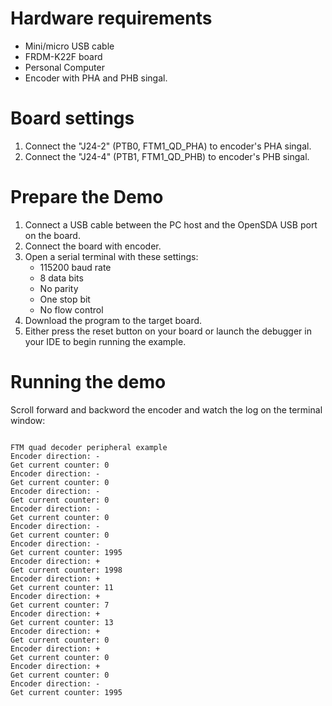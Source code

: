 Hardware requirements
=====================
- Mini/micro USB cable
- FRDM-K22F board
- Personal Computer
- Encoder with PHA and PHB singal.

Board settings
==============
1. Connect the "J24-2" (PTB0, FTM1_QD_PHA) to encoder's PHA singal.
2. Connect the "J24-4" (PTB1, FTM1_QD_PHB) to encoder's PHB singal.

Prepare the Demo
================
1. Connect a USB cable between the PC host and the OpenSDA USB port on the board.
2. Connect the board with encoder.
3. Open a serial terminal with these settings:
    - 115200 baud rate
    - 8 data bits
    - No parity
    - One stop bit
    - No flow control
4. Download the program to the target board.
5. Either press the reset button on your board or launch the debugger in your IDE to begin running the example.

Running the demo
================
Scroll forward and backword the encoder and watch the log on the terminal window:

~~~~~~~~~~~~~~~~~~~~~~~~~~~~~~~~

FTM quad decoder peripheral example
Encoder direction: -
Get current counter: 0
Encoder direction: -
Get current counter: 0
Encoder direction: -
Get current counter: 0
Encoder direction: -
Get current counter: 0
Encoder direction: -
Get current counter: 0
Encoder direction: -
Get current counter: 1995
Encoder direction: +
Get current counter: 1998
Encoder direction: +
Get current counter: 11
Encoder direction: +
Get current counter: 7
Encoder direction: +
Get current counter: 13
Encoder direction: +
Get current counter: 0
Encoder direction: +
Get current counter: 0
Encoder direction: +
Get current counter: 0
Encoder direction: -
Get current counter: 1995

~~~~~~~~~~~~~~~~~~~~~~~~~~~~~~~~
